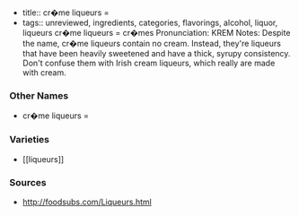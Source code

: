- title:: cr�me liqueurs =
- tags:: unreviewed, ingredients, categories, flavorings, alcohol, liquor, liqueurs
cr�me liqueurs = cr�mes Pronunciation: KREM Notes: Despite the name, cr�me liqueurs contain no cream. Instead, they're liqueurs that have been heavily sweetened and have a thick, syrupy consistency. Don't confuse them with Irish cream liqueurs, which really are made with cream.

### Other Names

* cr�me liqueurs =

### Varieties

* [[liqueurs]]

### Sources
* http://foodsubs.com/Liqueurs.html
